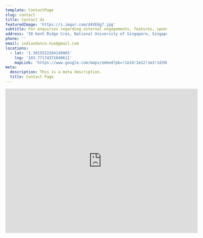 ```yaml
---
template: ContactPage
slug: contact
title: Contact Us
featuredImage: 'https://i.imgur.com/d4VE6g7.jpg'
subtitle: For enquiries regarding external engagements, features, sponsorships, etc, please complete the form below. Alternatively, you can email us.
address: '50 Kent Ridge Cres, National University of Singapore, Singapore 119279'
phone: ''
email: indiandance.nus@gmail.com
locations:
  - lat: '1.3015522204149965'
    lng: '103.77174371040611'
    mapLink: 'https://www.google.com/maps/embed?pb=!1m18!1m12!1m3!1d3988.789255380181!2d103.76958721394875!3d1.3013430620938427!2m3!1f0!2f0!3f0!3m2!1i1024!2i768!4f13.1!3m3!1m2!1s0x31da1a60c01ff6d5%3A0x7b8b8d7de28138d1!2sNUS%20Centre%20For%20the%20Arts!5e0!3m2!1sen!2ssg!4v1641547820068!5m2!1sen!2ssg'
meta:
  description: This is a meta description.
  title: Contact Page
---
```


<iframe src="https://www.google.com/maps/embed?pb=!1m18!1m12!1m3!1d3988.789255380181!2d103.76958721394875!3d1.3013430620938427!2m3!1f0!2f0!3f0!3m2!1i1024!2i768!4f13.1!3m3!1m2!1s0x31da1a60c01ff6d5%3A0x7b8b8d7de28138d1!2sNUS%20Centre%20For%20the%20Arts!5e0!3m2!1sen!2ssg!4v1641547820068!5m2!1sen!2ssg" width="600" height="450" style="border:0;" allowfullscreen="" loading="lazy"></iframe>

<!-- # Example contact form

This form is setup to use Netlify's form handling:

- the form action is set to the current absolute url: `action: '/contact/'`
- a name attribute is sent with the form's data `'form-name': 'Contact'`
- netlify data attributes are added to the form `data-netlify data-netlify-honeypot`

Find out more in the [Netlify Docs](https://www.netlify.com/docs/form-handling/). -->
